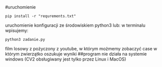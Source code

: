#uruchomienie
````
pip install -r "requrements.txt"
````
uruchomienie konfiguracji ze środowiskiem python3 lub:
w terminalu wpisujemy:
````
python3 zadanie.py
````
film losowy z pożyczony z youtube, w którym możmemy zobaczyć case w którym zwierzątko oszukuje wyniki
##program nie działa na systemie windows (CV2 obsługiwany jest tylko przez Linux i MacOS)